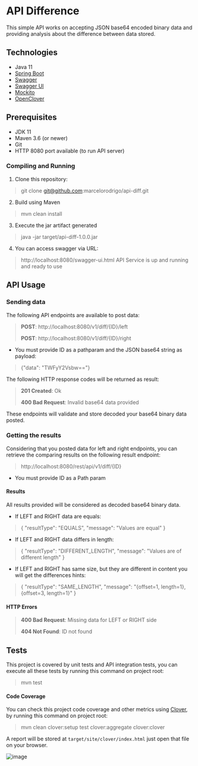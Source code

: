 API Difference
==============

This simple API works on accepting JSON base64 encoded binary data
and providing analysis about the difference between data stored.

## Technologies

- Java 11
- [Spring Boot](http://spring.io/projects/spring-boot)
- [Swagger](https://swagger.io/)
- [Swagger UI](https://swagger.io/tools/swagger-ui/)
- [Mockito](https://site.mockito.org/)
- [OpenClover](https://openclover.org)

## Prerequisites

- JDK 11
- Maven 3.6 (or newer)
- Git
- HTTP 8080 port available (to run API server)

### Compiling and Running

 1. Clone this repository:
 > git clone git@github.com:marcelorodrigo/api-diff.git
 2. Build using Maven
 > mvn clean install
 3. Execute the jar artifact generated
 > java -jar target/api-diff-1.0.0.jar
 4. You can access swagger via URL:
> http://localhost:8080/swagger-ui.html
API Service is up and running and ready to use

## API Usage

### Sending data
The following API endpoints are available to post data:

>**POST**: http://localhost:8080/v1/diff/{ID}/left
>
>**POST**: http://localhost:8080/v1/diff/{ID}/right

* You must provide ID as a pathparam and the
JSON base64 string as payload:
>{"data": "TWFyY2Vsbw=="}

The following HTTP response codes will be returned as result:
>**201 Created**: Ok
>
>**400 Bad Request**: Invalid base64 data provided

These endpoints will validate and store decoded your base64 binary data posted.

### Getting the results
Considering that you posted data for left and right endpoints, you can retrieve the comparing results on the following result endpoint:

>http://localhost:8080/rest/api/v1/diff/{ID}

* You must provide ID as a Path param

#### Results

All results provided will be considered as decoded base64 binary data.

* If LEFT and RIGHT data are equals:
>{
  "resultType": "EQUALS",
  "message": "Values are equal"
}

* If LEFT and RIGHT data differs in length:
>{
  "resultType": "DIFFERENT_LENGTH",
  "message": "Values are of different length"
}

* If LEFT and RIGHT has same size, but they are different in content you will get the differences hints:
>{
  "resultType": "SAME_LENGTH",
  "message": "{offset=1, length=1}, {offset=3, length=1}"
}

#### HTTP Errors
>**400 Bad Request**: Missing data for LEFT or RIGHT side
>
>**404 Not Found**: ID not found



## Tests
This project is covered by unit tests and API integration tests, you can
execute all these tests by running this command on project root:
> mvn test

#### Code Coverage
You can check this project code coverage and other metrics using [Clover](https://openclover.org),
by running this command on project root:
> mvn clean clover:setup test clover:aggregate clover:clover

A report will be stored at `target/site/clover/index.html`
just open that file on your browser.

![image](https://user-images.githubusercontent.com/443962/52166428-3e438980-26f4-11e9-9ae1-e7ef9c45ba2e.png)
